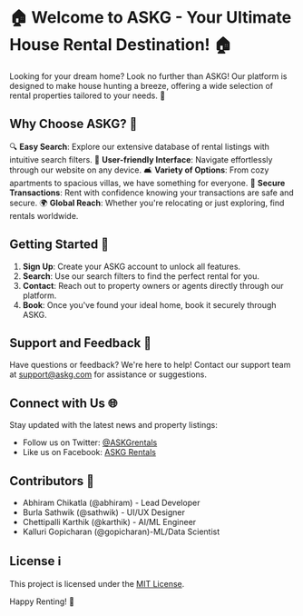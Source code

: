 # 🏠 Welcome to ASKG - Your Ultimate House Rental Destination! 🏠

Looking for your dream home? Look no further than ASKG! Our platform is designed to make house hunting a breeze, offering a wide selection of rental properties tailored to your needs. 🌟

## Why Choose ASKG? 🤩

🔍 **Easy Search**: Explore our extensive database of rental listings with intuitive search filters.
📱 **User-friendly Interface**: Navigate effortlessly through our website on any device.
🛋️ **Variety of Options**: From cozy apartments to spacious villas, we have something for everyone.
🤝 **Secure Transactions**: Rent with confidence knowing your transactions are safe and secure.
🌍 **Global Reach**: Whether you're relocating or just exploring, find rentals worldwide.

## Getting Started 🚀

1. **Sign Up**: Create your ASKG account to unlock all features.
2. **Search**: Use our search filters to find the perfect rental for you.
3. **Contact**: Reach out to property owners or agents directly through our platform.
4. **Book**: Once you've found your ideal home, book it securely through ASKG.

## Support and Feedback 📧

Have questions or feedback? We're here to help! Contact our support team at [support@askg.com](mailto:support@askg.com) for assistance or suggestions.

## Connect with Us 🌐

Stay updated with the latest news and property listings:
- Follow us on Twitter: [@ASKGrentals](https://twitter.com/ASKGrentals)
- Like us on Facebook: [ASKG Rentals](https://www.facebook.com/ASKGrentals)

## Contributors 🙌

- Abhiram Chikatla (@abhiram) - Lead Developer
- Burla Sathwik (@sathwik) - UI/UX Designer
- Chettipalli Karthik (@karthik) - AI/ML Engineer
- Kalluri Gopicharan (@gopicharan)-ML/Data Scientist

## License ℹ️

This project is licensed under the [MIT License](LICENSE).

Happy Renting! 🎉
